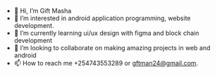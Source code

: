 - 👋 Hi, I’m Gift Masha
- 👀 I’m interested in android application programming, website development. 
- 🌱 I’m currently learning  ui/ux design with figma and block chain development
- 💞️ I’m looking to collaborate on making amazing projects in web and android
- 📫 How to reach me +254743553289 or gftman24@gmail.com.

<!---
gmash24/gmash24 is a ✨ special ✨ repository because its `README.md` (this file) appears on your GitHub profile.
You can click the Preview link to take a look at your changes.
--->
